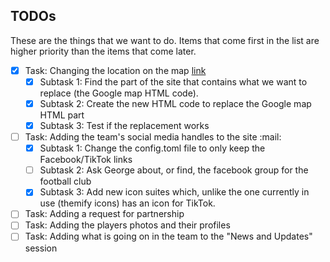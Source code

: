 ## TODOs

These are the things that we want to do. Items that come first in the list are higher priority than the items that come later.

- [x] Task: Changing the location on the map [link](https://www.openstreetmap.org/export/embed.html?layer=mapquest&marker=7.45768,-2.58421&bbox=-2.58,7.43,-2.59,7.47)
  - [x] Subtask 1:  Find the part of the site that contains what we want to replace (the Google map HTML code).
  - [x] Subtask 2: Create the new HTML code to replace the Google map HTML part
  - [x] Subtask 3: Test if the replacement works
- [ ] Task: Adding the team's social media handles to the site :mail:
  - [x] Subtask 1: Change the config.toml file to only keep the Facebook/TikTok links
  - [ ] Subtask 2: Ask George about, or find, the facebook group for the football club
  - [x] Subtask 3: Add new icon suites which, unlike the one currently in use (themify icons) has an icon for TikTok.
- [ ] Task: Adding a request for partnership
- [ ] Task: Adding the players photos and their profiles 
- [ ] Task: Adding what is going on in the team to the "News and Updates" session

